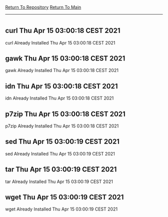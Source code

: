 [Return To Repository](https://github.com/bast69/piholeparser/)
[Return To Main](https://github.com/bast69/piholeparser/blob/master/RecentRunLogs/Mainlog.md)
____________________________________
# 
## curl Thu Apr 15 03:00:18 CEST 2021
curl Already Installed Thu Apr 15 03:00:18 CEST 2021
## gawk Thu Apr 15 03:00:18 CEST 2021
gawk Already Installed Thu Apr 15 03:00:18 CEST 2021
## idn Thu Apr 15 03:00:18 CEST 2021
idn Already Installed Thu Apr 15 03:00:18 CEST 2021
## p7zip Thu Apr 15 03:00:18 CEST 2021
p7zip Already Installed Thu Apr 15 03:00:18 CEST 2021
## sed Thu Apr 15 03:00:19 CEST 2021
sed Already Installed Thu Apr 15 03:00:19 CEST 2021
## tar Thu Apr 15 03:00:19 CEST 2021
tar Already Installed Thu Apr 15 03:00:19 CEST 2021
## wget Thu Apr 15 03:00:19 CEST 2021
wget Already Installed Thu Apr 15 03:00:19 CEST 2021

